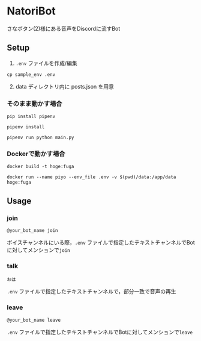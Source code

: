 # NatoriBot

さなボタン(2)様にある音声をDiscordに流すBot

## Setup

1. ```.env``` ファイルを作成/編集

```cp sample_env .env```

2. data ディレクトリ内に posts.json を用意

### そのまま動かす場合

```pip install pipenv```

```pipenv install```

```pipenv run python main.py```

### Dockerで動かす場合

```docker build -t hoge:fuga```

```docker run --name piyo --env_file .env -v $(pwd)/data:/app/data hoge:fuga```

## Usage

### join

```@your_bot_name join```

ボイスチャンネルにいる際，```.env``` ファイルで指定したテキストチャンネルでBotに対してメンションで```join```

### talk

```おは```

```.env``` ファイルで指定したテキストチャンネルで，部分一致で音声の再生

### leave

```@your_bot_name leave```

```.env``` ファイルで指定したテキストチャンネルでBotに対してメンションで```leave```
